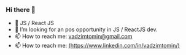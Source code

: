 ### Hi there 👋

- 🌱 JS / React JS
- 🤔 I’m looking for an pos opportunity in JS / ReactJS dev.
- 📫 How to reach me: vadzimtomin@gmail.com
- 📫 How to reach me: [(https://www.linkedin.com/in/vadzimtomin/)](https://www.linkedin.com/in/vadzimtomin/)
